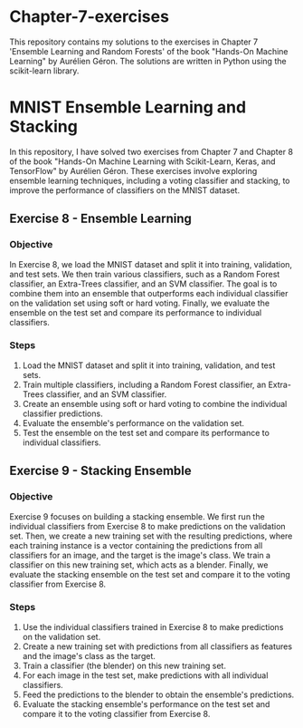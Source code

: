 # Chapter-7-exercises
This repository contains my solutions to the exercises in Chapter 7 'Ensemble Learning and Random Forests' of the book "Hands-On Machine Learning" by Aurélien Géron. The solutions are written in Python using the scikit-learn library. 
# MNIST Ensemble Learning and Stacking

In this repository, I have solved two exercises from Chapter 7 and Chapter 8 of the book "Hands-On Machine Learning with Scikit-Learn, Keras, and TensorFlow" by Aurélien Géron. These exercises involve exploring ensemble learning techniques, including a voting classifier and stacking, to improve the performance of classifiers on the MNIST dataset.

## Exercise 8 - Ensemble Learning

### Objective
In Exercise 8, we load the MNIST dataset and split it into training, validation, and test sets. We then train various classifiers, such as a Random Forest classifier, an Extra-Trees classifier, and an SVM classifier. The goal is to combine them into an ensemble that outperforms each individual classifier on the validation set using soft or hard voting. Finally, we evaluate the ensemble on the test set and compare its performance to individual classifiers.

### Steps

1. Load the MNIST dataset and split it into training, validation, and test sets.
2. Train multiple classifiers, including a Random Forest classifier, an Extra-Trees classifier, and an SVM classifier.
3. Create an ensemble using soft or hard voting to combine the individual classifier predictions.
4. Evaluate the ensemble's performance on the validation set.
5. Test the ensemble on the test set and compare its performance to individual classifiers.

## Exercise 9 - Stacking Ensemble

### Objective
Exercise 9 focuses on building a stacking ensemble. We first run the individual classifiers from Exercise 8 to make predictions on the validation set. Then, we create a new training set with the resulting predictions, where each training instance is a vector containing the predictions from all classifiers for an image, and the target is the image's class. We train a classifier on this new training set, which acts as a blender. Finally, we evaluate the stacking ensemble on the test set and compare it to the voting classifier from Exercise 8.

### Steps

1. Use the individual classifiers trained in Exercise 8 to make predictions on the validation set.
2. Create a new training set with predictions from all classifiers as features and the image's class as the target.
3. Train a classifier (the blender) on this new training set.
4. For each image in the test set, make predictions with all individual classifiers.
5. Feed the predictions to the blender to obtain the ensemble's predictions.
6. Evaluate the stacking ensemble's performance on the test set and compare it to the voting classifier from Exercise 8.

